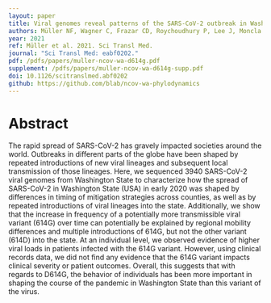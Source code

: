 ```yaml
---
layout: paper
title: Viral genomes reveal patterns of the SARS-CoV-2 outbreak in Washington State
authors: Müller NF, Wagner C, Frazar CD, Roychoudhury P, Lee J, Moncla LH, Pelle B, Richardson M, Ryke E, Xie H, Shrestha L, Addetia A, Rachleff VM, Lieberman NAP, Meei-Li Huang, Gautom R, Melly G, Hiatt B, Dykema P, Adler A, Brandstetter E, Han PD, Fay K, Ilcisin M, Lacombe K, Sibley TR, Truong M, Wolf CR, Boeckh M, Englund JA, Famulare M, Lutz BR, Rieder MJ, Thompson M, Duchin JS, Starita LM, Chu HY, Shendure J, Jerome KR, Lindquist S, Greninger AL, Nickerson DA, Bedford T.
year: 2021
ref: Müller et al. 2021. Sci Transl Med.
journal: "Sci Transl Med: eabf0202."
pdf: /pdfs/papers/muller-ncov-wa-d614g.pdf
supplement: /pdfs/papers/muller-ncov-wa-d614g-supp.pdf
doi: 10.1126/scitranslmed.abf0202
github: https://github.com/blab/ncov-wa-phylodynamics
---
```


# Abstract

The rapid spread of SARS-CoV-2 has gravely impacted societies around the world. Outbreaks in different parts of the globe have been shaped by repeated introductions of new viral lineages and subsequent local transmission of those lineages. Here, we sequenced 3940 SARS-CoV-2 viral genomes from Washington State to characterize how the spread of SARS-CoV-2 in Washington State (USA) in early 2020 was shaped by differences in timing of mitigation strategies across counties, as well as by repeated introductions of viral lineages into the state. Additionally, we show that the increase in frequency of a potentially more transmissible viral variant (614G) over time can potentially be explained by regional mobility differences and multiple introductions of 614G, but not the other variant (614D) into the state. At an individual level, we observed evidence of higher viral loads in patients infected with the 614G variant. However, using clinical records data, we did not find any evidence that the 614G variant impacts clinical severity or patient outcomes. Overall, this suggests that with regards to D614G, the behavior of individuals has been more important in shaping the course of the pandemic in Washington State than this variant of the virus.
